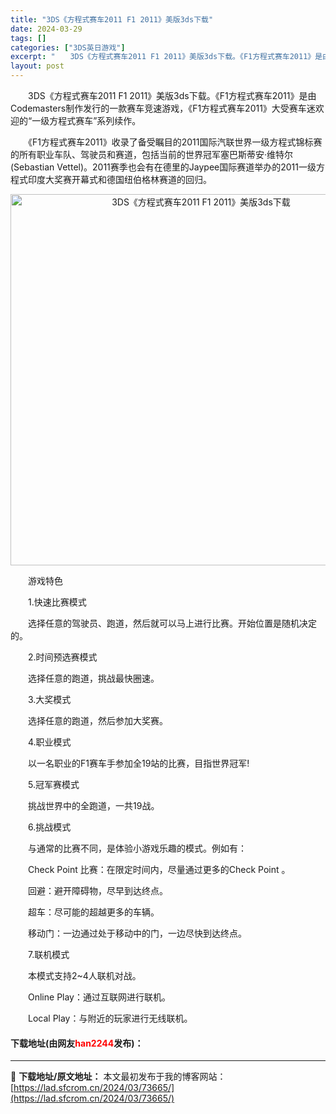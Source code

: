 ```yaml
---
title: "3DS《方程式赛车2011 F1 2011》美版3ds下载"
date: 2024-03-29
tags: []
categories: ["3DS英日游戏"]
excerpt: "　　3DS《方程式赛车2011 F1 2011》美版3ds下载。《F1方程式赛车2011》是由Codemasters制作发行的一款赛车竞速游戏，《F1方程式赛车2011》大受赛车迷欢迎的&ldquo;一级方程式赛车&rdquo;系列续作。 　　《F1方程式赛车2011》收录了备受瞩目的2011国际汽&hellip;"
layout: post
---
```


 <p>　　3DS《方程式赛车2011 F1 2011》美版3ds下载。《F1方程式赛车2011》是由Codemasters制作发行的一款赛车竞速游戏，《F1方程式赛车2011》大受赛车迷欢迎的&ldquo;一级方程式赛车&rdquo;系列续作。</p> <p>　　《F1方程式赛车2011》收录了备受瞩目的2011国际汽联世界一级方程式锦标赛的所有职业车队、驾驶员和赛道，包括当前的世界冠军塞巴斯蒂安&middot;维特尔(Sebastian Vettel)。2011赛季也会有在德里的Jaypee国际赛道举办的2011一级方程式印度大奖赛开幕式和德国纽伯格林赛道的回归。</p> <p align="center"><img align="" border="0" src="https://lad.sfcrom.cn/wp-content/uploads/2024/03/20240329_6606236fb21ba.png" width="594" alt="3DS《方程式赛车2011 F1 2011》美版3ds下载" /></p> <p>　　游戏特色</p> <p>　　1.快速比赛模式</p> <p>　　选择任意的驾驶员、跑道，然后就可以马上进行比赛。开始位置是随机决定的。</p> <p>　　2.时间预选赛模式</p> <p>　　选择任意的跑道，挑战最快圈速。</p> <p>　　3.大奖模式</p> <p>　　选择任意的跑道，然后参加大奖赛。</p> <p>　　4.职业模式</p> <p>　　以一名职业的F1赛车手参加全19站的比赛，目指世界冠军!</p> <p>　　5.冠军赛模式</p> <p>　　挑战世界中的全跑道，一共19战。</p> <p>　　6.挑战模式</p> <p>　　与通常的比赛不同，是体验小游戏乐趣的模式。例如有：</p> <p>　　Check Point 比赛：在限定时间内，尽量通过更多的Check Point 。</p> <p>　　回避：避开障碍物，尽早到达终点。</p> <p>　　超车：尽可能的超越更多的车辆。</p> <p>　　移动门：一边通过处于移动中的门，一边尽快到达终点。</p> <p>　　7.联机模式</p> <p>　　本模式支持2~4人联机对战。</p> <p>　　Online Play：通过互联网进行联机。</p> <p>　　Local Play：与附近的玩家进行无线联机。</p> <p><h4>下载地址(由网友<font color="red">han2244</font>发布)：</h4></p> 

---
📖 **下载地址/原文地址：** 本文最初发布于我的博客网站：[https://lad.sfcrom.cn/2024/03/73665/](https://lad.sfcrom.cn/2024/03/73665/)

